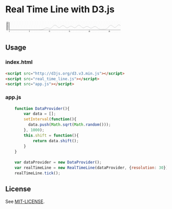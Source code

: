 # Real Time Line with D3.js

![RealTimeLine](./real_time_line.gif)

## Usage

### index.html

```html
<script src="http://d3js.org/d3.v3.min.js"></script>
<script src="real_time_line.js"></script>
<script src="app.js"></script>
```

### app.js

```javascript
	function DataProvider(){
	    var data = [];
	    setInterval(function(){
	      data.push(Math.sqrt(Math.random()));
	    }, 1000);
	    this.shift = function(){
	        return data.shift();
	    }
	}
	
	var dataProvider = new DataProvider();
	var realTimeLine = new RealTimeLine(dataProvider, {resolution: 30});
	realTimeLine.tick();
```

## License

See [MIT-LICENSE](LICENSE).
